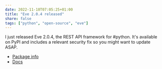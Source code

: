 ```yaml
---
date: 2022-11-10T07:05:25+01:00
title: "Eve 2.0.4 released"
share: false
tags: ["python", "open-source", "eve"]
---
```

I just released Eve 2.0.4, the REST API framework for #python. It's available
on PyPI and includes a relevant security fix so you might want to update ASAP.

- [Package info](https://pypi.org/project/Eve/2.0.4/) 
- [Docs](https://docs.python-eve.org/en/stable/) 



 [rss]: https://nicolaiarocci.com/index.xml
 [tw]: http://twitter.com/nicolaiarocci
 [nl]: https://buttondown.email/nicolaiarocci
